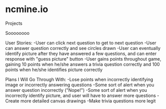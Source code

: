 # ncmine.io
Projects

Soooooooo

User Stories:
-User can click next question to get to next question
-User can answer question correctly and see circles drawn
-User can eventually identify picture after they have answered a few questions, and can enter response with "guess picture" button
-User gains points throughout game, gaining 10 points when he/she answers a trivia question correctly and 100 points when he/she identifies picture correctly


Plans I Will Go Through With:
-Lose points when incorrectly identifying image or incorrectly answering questions
-Some sort of alert when you answer question incorrectly ("Nope!")
-Some sort of alert when you incorrectly identify picture, and user will have to answer more questions
-Create more detailed canvas drawings
-Make trivia questions more legit

